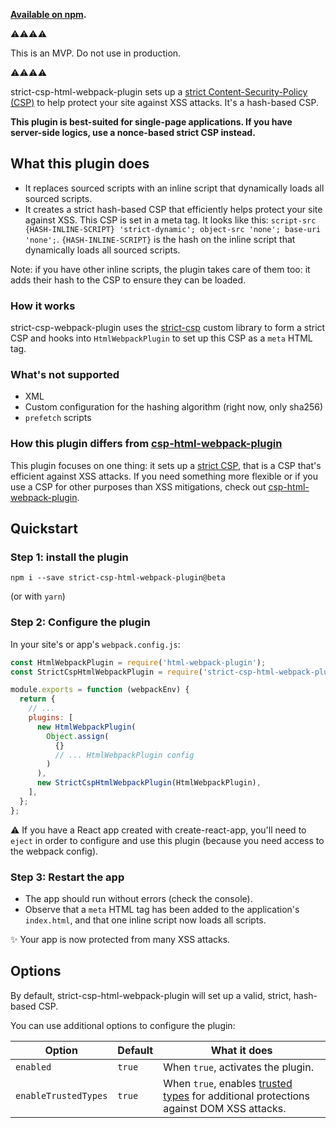 **[Available on npm](https://www.npmjs.com/package/strict-csp-html-webpack-plugin).**

⚠️⚠️⚠️⚠️

This is an MVP. Do not use in production.

⚠️⚠️⚠️⚠️

strict-csp-html-webpack-plugin sets up a [strict Content-Security-Policy (CSP)](https://web.dev/strict-csp) to help protect your site against XSS attacks. It's a hash-based CSP.

**This plugin is best-suited for single-page applications. If you have server-side logics, use a nonce-based strict CSP instead.**

## What this plugin does

- It replaces sourced scripts with an inline script that dynamically loads all sourced scripts.
- It creates a strict hash-based CSP that efficiently helps protect your site against XSS. This CSP is set in a meta tag. It looks like this: `script-src {HASH-INLINE-SCRIPT} 'strict-dynamic'; object-src 'none'; base-uri 'none';`. `{HASH-INLINE-SCRIPT}` is the hash on the inline script that dynamically loads all sourced scripts.

Note: if you have other inline scripts, the plugin takes care of them too: it adds their hash to the CSP to ensure they can be loaded.

### How it works

strict-csp-webpack-plugin uses the [strict-csp](https://github.com/google/strict-csp/tree/main/strict-csp) custom library to form a strict CSP and hooks into `HtmlWebpackPlugin` to set up this CSP as a `meta` HTML tag.

### What's not supported

- XML
- Custom configuration for the hashing algorithm (right now, only sha256)
- `prefetch` scripts

### How this plugin differs from [csp-html-webpack-plugin](https://www.npmjs.com/package/csp-html-webpack-plugin)

This plugin focuses on one thing: it sets up a [strict CSP](https://web.dev/strict-csp), that is a CSP that's efficient against XSS attacks.
If you need something more flexible or if you use a CSP for other purposes than XSS mitigations, check out [csp-html-webpack-plugin](https://www.npmjs.com/package/csp-html-webpack-plugin).

## Quickstart

### Step 1: install the plugin

`npm i --save strict-csp-html-webpack-plugin@beta`

(or with `yarn`)

### Step 2: Configure the plugin

In your site's or app's `webpack.config.js`:

```javascript
const HtmlWebpackPlugin = require('html-webpack-plugin');
const StrictCspHtmlWebpackPlugin = require('strict-csp-html-webpack-plugin');

module.exports = function (webpackEnv) {
  return {
    // ...
    plugins: [
      new HtmlWebpackPlugin(
        Object.assign(
          {}
          // ... HtmlWebpackPlugin config
        )
      ),
      new StrictCspHtmlWebpackPlugin(HtmlWebpackPlugin),
    ],
  };
};
```

⚠️ If you have a React app created with create-react-app, you'll need to `eject` in order to configure and use this plugin (because you need access to the webpack config).

### Step 3: Restart the app

- The app should run without errors (check the console).
- Observe that a `meta` HTML tag has been added to the application's `index.html`, and that one inline script now loads all scripts.

✨ Your app is now protected from many XSS attacks.

## Options

By default, strict-csp-html-webpack-plugin will set up a valid, strict, hash-based CSP.

You can use additional options to configure the plugin:

| Option               | Default | What it does                                                                                                            |
| -------------------- | ------- | ----------------------------------------------------------------------------------------------------------------------- |
| `enabled`            | `true`  | When `true`, activates the plugin.                                                                                      |
| `enableTrustedTypes` | `true`  | When `true`, enables [trusted types](https://web.dev/trusted-types) for additional protections against DOM XSS attacks. |
